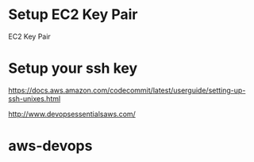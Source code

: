 # Setup EC2 Key Pair
EC2 Key Pair

# Setup your ssh key
https://docs.aws.amazon.com/codecommit/latest/userguide/setting-up-ssh-unixes.html

http://www.devopsessentialsaws.com/
# aws-devops
